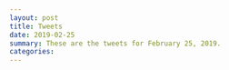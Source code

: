 ```yaml
---
layout: post
title: Tweets
date: 2019-02-25
summary: These are the tweets for February 25, 2019.
categories:
---
```


